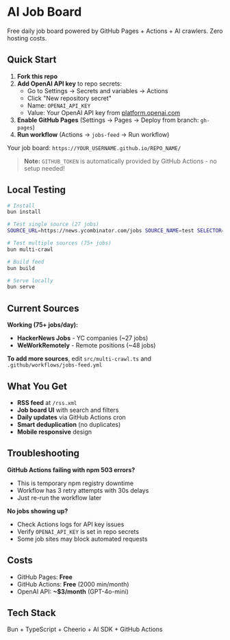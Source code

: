 # AI Job Board

Free daily job board powered by GitHub Pages + Actions + AI crawlers. Zero hosting costs.

## Quick Start

1. **Fork this repo**
2. **Add OpenAI API key** to repo secrets:
   - Go to Settings → Secrets and variables → Actions
   - Click "New repository secret"
   - Name: `OPENAI_API_KEY`
   - Value: Your OpenAI API key from [platform.openai.com](https://platform.openai.com)
3. **Enable GitHub Pages** (Settings → Pages → Deploy from branch: `gh-pages`)
4. **Run workflow** (Actions → `jobs-feed` → Run workflow)

Your job board: `https://YOUR_USERNAME.github.io/REPO_NAME/`

> **Note:** `GITHUB_TOKEN` is automatically provided by GitHub Actions - no setup needed!

## Local Testing

```bash
# Install
bun install

# Test single source (27 jobs)
SOURCE_URL=https://news.ycombinator.com/jobs SOURCE_NAME=test SELECTOR='.titleline>a' bun crawl

# Test multiple sources (75+ jobs)
bun multi-crawl

# Build feed
bun build

# Serve locally
bun serve
```

## Current Sources

**Working (75+ jobs/day):**

- **HackerNews Jobs** - YC companies (~27 jobs)
- **WeWorkRemotely** - Remote positions (~48 jobs)

**To add more sources**, edit `src/multi-crawl.ts` and `.github/workflows/jobs-feed.yml`

## What You Get

- **RSS feed** at `/rss.xml`
- **Job board UI** with search and filters
- **Daily updates** via GitHub Actions cron
- **Smart deduplication** (no duplicates)
- **Mobile responsive** design

## Troubleshooting

**GitHub Actions failing with npm 503 errors?**

- This is temporary npm registry downtime
- Workflow has 3 retry attempts with 30s delays
- Just re-run the workflow later

**No jobs showing up?**

- Check Actions logs for API key issues
- Verify `OPENAI_API_KEY` is set in repo secrets
- Some job sites may block automated requests

## Costs

- GitHub Pages: **Free**
- GitHub Actions: **Free** (2000 min/month)
- OpenAI API: **~$3/month** (GPT-4o-mini)

## Tech Stack

Bun + TypeScript + Cheerio + AI SDK + GitHub Actions

